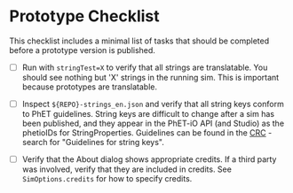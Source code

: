 # Prototype Checklist

This checklist includes a minimal list of tasks that should be completed before
a prototype version is published.

- [ ] Run with `stringTest=X` to verify that all strings are translatable. You should see nothing but 'X' strings in the
  running sim. This is important because prototypes are translatable.

- [ ] Inspect `${REPO}-strings_en.json` and verify that all string keys conform to PhET guidelines. String keys are
  difficult to change after a sim has been published, and they appear in the PhET-iO API (and Studio) as the phetioIDs 
  for StringProperties. Guidelines can be found in the
 [CRC](https://github.com/phetsims/phet-info/blob/main/checklists/code-review-checklist.md) - search for 
 "Guidelines for string keys".

- [ ] Verify that the About dialog shows appropriate credits. If a third party was involved, verify that they are 
  included in credits. See `SimOptions.credits` for how to specify credits.
